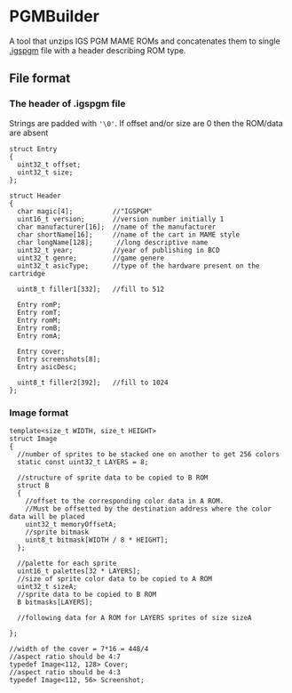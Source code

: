 # PGMBuilder

A tool that unzips IGS PGM MAME ROMs and concatenates them to single [.igspgm](#file-format) file with a header describing ROM type.

## File format

### The header of .igspgm file

Strings are padded with `'\0'`. If offset and/or size are 0 then the ROM/data are absent

```
struct Entry
{
  uint32_t offset;
  uint32_t size;
};

struct Header
{
  char magic[4];          //"IGSPGM"
  uint16_t version;       //version number initially 1
  char manufacturer[16];  //name of the manufacturer
  char shortName[16];     //name of the cart in MAME style
  char longName[128];      //long descriptive name
  uint32_t year;          //year of publishing in BCD
  uint32_t genre;         //game genere
  uint32_t asicType;      //type of the hardware present on the cartridge

  uint8_t filler1[332];   //fill to 512

  Entry romP;
  Entry romT;
  Entry romM;
  Entry romB;
  Entry romA;

  Entry cover;
  Entry screenshots[8];
  Entry asicDesc;

  uint8_t filler2[392];   //fill to 1024
};
```

### Image format

```
template<size_t WIDTH, size_t HEIGHT>
struct Image
{
  //number of sprites to be stacked one on another to get 256 colors
  static const uint32_t LAYERS = 8;

  //structure of sprite data to be copied to B ROM
  struct B
  {
    //offset to the corresponding color data in A ROM.
    //Must be offsetted by the destination address where the color data will be placed
    uint32_t memoryOffsetA;
    //sprite bitmask
    uint8_t bitmask[WIDTH / 8 * HEIGHT];
  };

  //palette for each sprite
  uint16_t palettes[32 * LAYERS];
  //size of sprite color data to be copied to A ROM
  uint32_t sizeA;
  //sprite data to be copied to B ROM
  B bitmasks[LAYERS];

  //following data for A ROM for LAYERS sprites of size sizeA

};

//width of the cover = 7*16 = 448/4
//aspect ratio should be 4:7
typedef Image<112, 128> Cover;
//aspect ratio should be 4:3
typedef Image<112, 56> Screenshot;
```
